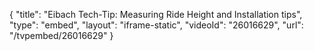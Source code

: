 {
    "title": "Eibach Tech-Tip: Measuring Ride Height and Installation tips",
    "type": "embed",
    "layout": "iframe-static",
    "videoId": "26016629",
    "url": "\/tvpembed\/26016629"
}